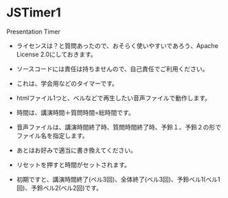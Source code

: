 # JSTimer1
Presentation Timer

* ライセンスは？と質問あったので、おそらく使いやすいであろう、Apache License 2.0にしておきます。

* ソースコードには責任は持ちませんので、自己責任でご利用ください。
* これは、学会用などのタイマーです。
* htmlファイル1つと、ベルなどで再生したい音声ファイルで動作します。
* 時間は、講演時間＋質問時間=総時間です。
* 音声ファイルは、講演時間終了時、質問時間終了時、予鈴１、予鈴２の形でファイル名を指定します。
* あとはお好みで適当に書き換えてください。
* リセットを押すと時間がセットされます。

* 初期ですと、講演時間終了(ベル3回)、全体終了(ベル3回)、予鈴ベル1(ベル1回)、予鈴ベル2(ベル2回)です。

